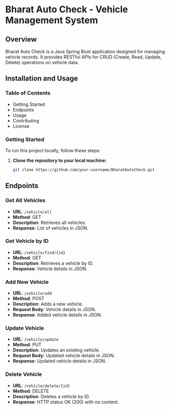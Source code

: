 # Bharat Auto Check - Vehicle Management System

## Overview
Bharat Auto Check is a Java Spring Boot application designed for managing vehicle records. It provides RESTful APIs for CRUD (Create, Read, Update, Delete) operations on vehicle data.

## Installation and Usage

### Table of Contents
- Getting Started
- Endpoints
- Usage
- Contributing
- License

### Getting Started
To run this project locally, follow these steps:

1. **Clone the repository to your local machine:**
   ```bash
   git clone https://github.com/your-username/BharatAutoCheck.git


## Endpoints

### Get All Vehicles
- **URL**: `/vehicle/all`
- **Method**: GET
- **Description**: Retrieves all vehicles.
- **Response**: List of vehicles in JSON.

### Get Vehicle by ID
- **URL**: `/vehicle/find/{id}`
- **Method**: GET
- **Description**: Retrieves a vehicle by ID.
- **Response**: Vehicle details in JSON.

### Add New Vehicle
- **URL**: `/vehicle/add`
- **Method**: POST
- **Description**: Adds a new vehicle.
- **Request Body**: Vehicle details in JSON.
- **Response**: Added vehicle details in JSON.

### Update Vehicle
- **URL**: `/vehicle/update`
- **Method**: PUT
- **Description**: Updates an existing vehicle.
- **Request Body**: Updated vehicle details in JSON.
- **Response**: Updated vehicle details in JSON.

### Delete Vehicle
- **URL**: `/vehicle/delete/{id}`
- **Method**: DELETE
- **Description**: Deletes a vehicle by ID.
- **Response**: HTTP status OK (200) with no content.

